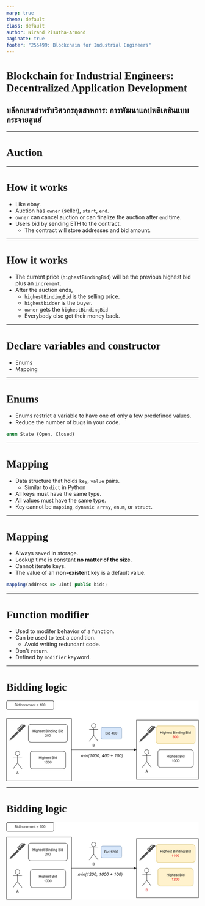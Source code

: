 ```yaml
---
marp: true
theme: default
class: default
author: Nirand Pisutha-Arnond
paginate: true
footer: "255499: Blockchain for Industrial Engineers"
---
```


<style>
@import url('https://fonts.googleapis.com/css2?family=Prompt:ital,wght@0,100;0,300;0,400;0,700;1,100;1,300;1,400;1,700&display=swap');

    :root {
    font-family: Prompt;
    --hl-color: #D57E7E;
}
h1 {
  font-family: Prompt
}
</style>

# Blockchain for Industrial Engineers: Decentralized Application Development

## บล็อกเชนสำหรับวิศวกรอุตสาหการ: การพัฒนาแอปพลิเคชันแบบกระจายศูนย์

---

# Auction

---

# How it works

- Like ebay.
- Auction has `owner` (seller), `start`, `end`.
- `owner` can cancel auction or can finalize the auction after `end` time.
- Users bid by sending ETH to the contract.
  - The contract will store addresses and bid amount.

---

# How it works

- The current price (`highestBindingBid`) will be the previous highest bid plus an `increment`.
- After the auction ends,
  - `highestBindingBid` is the selling price.
  - `highestbidder` is the buyer.
  - `owner` gets the `highestBindingBid`
  - Everybody else get their money back.

---

# Declare variables and constructor

- Enums
- Mapping

---

# Enums

- Enums restrict a variable to have one of only a few predefined values.
- Reduce the number of bugs in your code.

```js
enum State {Open, Closed}
```

---

# Mapping

- Data structure that holds `key`, `value` pairs.
  - Similar to `dict` in Python
- All keys must have the same type.
- All values must have the same type.
- Key cannot be `mapping`, `dynamic array`, `enum`, or `struct`.

---

# Mapping

- Always saved in storage.
- Lookup time is constant **no matter of the size**.
- Cannot iterate keys.
- The value of an **non-existent** key is a default value.

```js
mapping(address => uint) public bids;
```

---

# Function modifier

- Used to modifer behavior of a function.
- Can be used to test a condition.
  - Avoid writing redundant code.
- Don't `return`.
- Defined by `modifier` keyword.

---

# Bidding logic

![](./img/auc1.jpg)

---

# Bidding logic

![](./img/auc2.jpg)
